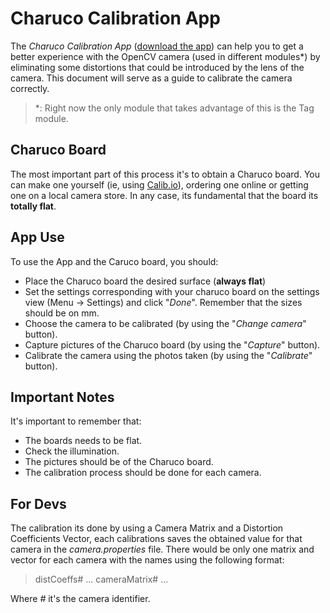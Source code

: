 # Charuco Calibration App
The *Charuco Calibration App* (<a href="https://documentation.theroboboproject.com/util/aruco-calibration-app.apk">download the app</a>) can help you to get a better experience with the OpenCV camera (used in different modules*) by eliminating some distortions that could be introduced by the lens of the camera.
This document will serve as a guide to calibrate the camera correctly.
> *: Right now the only module that takes advantage of this is the Tag module.
## Charuco Board
The most important part of this process it's to obtain a Charuco board. You can make one yourself (ie, using [Calib.io](https://calib.io/pages/camera-calibration-pattern-generator)), ordering one online or getting one on a local camera store.
In any case, its fundamental that the board its **totally flat**.
## App Use
To use the App and the Caruco board, you should:

 - Place the Charuco board the desired surface (**always flat**)
 - Set the settings corresponding with your charuco board on the settings view (Menu -> Settings) and click "*Done*". Remember that the sizes should be on mm.
 - Choose the camera to be calibrated (by using the "*Change camera*" button).
 - Capture pictures of the Charuco board (by using the "*Capture*" button).
 - Calibrate the camera using the photos taken (by using the "*Calibrate*" button).
## Important Notes
It's important to remember that:
 - The boards needs to be flat.
 - Check the illumination.
 - The pictures should be of the Charuco board.
 - The calibration process should be done for each camera.

## For Devs
The calibration its done by using a Camera Matrix and a Distortion Coefficients Vector, each calibrations saves the obtained value for that camera in the *camera.properties* file. There would be only one matrix and vector for each camera with the names using the following format:

> distCoeffs# ...
> cameraMatrix# ...
>
Where *#* it's the camera identifier.

